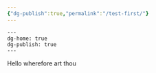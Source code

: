 ```yaml
---
{"dg-publish":true,"permalink":"/test-first/"}
---
```


```
---
dg-home: true
dg-publish: true
---
```

Hello wherefore art thou
